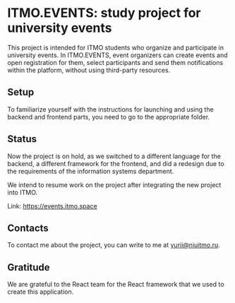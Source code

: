 # ITMO.EVENTS: study project for university events

This project is intended for ITMO students who organize and participate in university events.
In ITMO.EVENTS, event organizers can create events and open registration for them, select participants
and send them notifications within the platform, without using third-party resources.

## Setup

To familiarize yourself with the instructions for launching and using the backend and frontend parts,
you need to go to the appropriate folder.

## Status

Now the project is on hold, as we switched to a different language for the backend, a different framework for the frontend, and did a redesign due to the requirements of the information systems department.

We intend to resume work on the project after integrating the new project into ITMO.

Link: https://events.itmo.space

## Contacts

To contact me about the project, you can write to me at yurii@niuitmo.ru.

## Gratitude

We are grateful to the React team for the React framework that we used to create this application.

